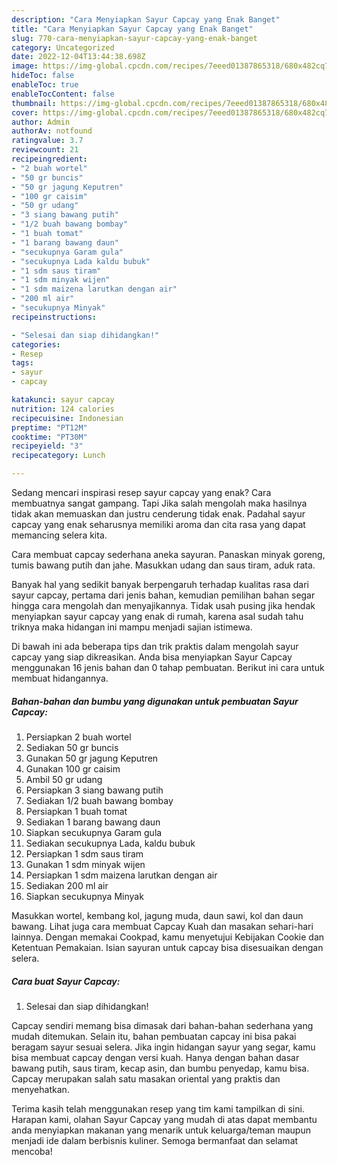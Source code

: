 ```yaml
---
description: "Cara Menyiapkan Sayur Capcay yang Enak Banget"
title: "Cara Menyiapkan Sayur Capcay yang Enak Banget"
slug: 770-cara-menyiapkan-sayur-capcay-yang-enak-banget
category: Uncategorized
date: 2022-12-04T13:44:38.698Z
image: https://img-global.cpcdn.com/recipes/7eeed01387865318/680x482cq70/sayur-capcay-foto-resep-utama.jpg
hideToc: false
enableToc: true
enableTocContent: false
thumbnail: https://img-global.cpcdn.com/recipes/7eeed01387865318/680x482cq70/sayur-capcay-foto-resep-utama.jpg
cover: https://img-global.cpcdn.com/recipes/7eeed01387865318/680x482cq70/sayur-capcay-foto-resep-utama.jpg
author: Admin
authorAv: notfound
ratingvalue: 3.7
reviewcount: 21
recipeingredient:
- "2 buah wortel"
- "50 gr buncis"
- "50 gr jagung Keputren"
- "100 gr caisim"
- "50 gr udang"
- "3 siang bawang putih"
- "1/2 buah bawang bombay"
- "1 buah tomat"
- "1 barang bawang daun"
- "secukupnya Garam gula"
- "secukupnya Lada kaldu bubuk"
- "1 sdm saus tiram"
- "1 sdm minyak wijen"
- "1 sdm maizena larutkan dengan air"
- "200 ml air"
- "secukupnya Minyak"
recipeinstructions:

- "Selesai dan siap dihidangkan!"
categories:
- Resep
tags:
- sayur
- capcay

katakunci: sayur capcay 
nutrition: 124 calories
recipecuisine: Indonesian
preptime: "PT12M"
cooktime: "PT30M"
recipeyield: "3"
recipecategory: Lunch

---
```



Sedang mencari inspirasi resep sayur capcay yang enak? Cara membuatnya sangat gampang. Tapi Jika salah mengolah maka hasilnya tidak akan memuaskan dan justru cenderung tidak enak. Padahal sayur capcay yang enak seharusnya memiliki aroma dan cita rasa yang dapat memancing selera kita.


Cara membuat capcay sederhana aneka sayuran. Panaskan minyak goreng, tumis bawang putih dan jahe. Masukkan udang dan saus tiram, aduk rata.

Banyak hal yang sedikit banyak berpengaruh terhadap kualitas rasa dari sayur capcay, pertama dari jenis bahan, kemudian pemilihan bahan segar hingga cara mengolah dan menyajikannya. Tidak usah pusing jika hendak menyiapkan sayur capcay yang enak di rumah, karena asal sudah tahu triknya maka hidangan ini mampu menjadi sajian istimewa.


Di bawah ini ada beberapa tips dan trik praktis dalam mengolah sayur capcay yang siap dikreasikan. Anda bisa menyiapkan Sayur Capcay menggunakan 16 jenis bahan dan 0 tahap pembuatan. Berikut ini cara untuk membuat hidangannya.

<!--inarticleads1-->

##### Bahan-bahan dan bumbu yang digunakan untuk pembuatan Sayur Capcay:

1. Persiapkan 2 buah wortel
1. Sediakan 50 gr buncis
1. Gunakan 50 gr jagung Keputren
1. Gunakan 100 gr caisim
1. Ambil 50 gr udang
1. Persiapkan 3 siang bawang putih
1. Sediakan 1/2 buah bawang bombay
1. Persiapkan 1 buah tomat
1. Sediakan 1 barang bawang daun
1. Siapkan secukupnya Garam gula
1. Sediakan secukupnya Lada, kaldu bubuk
1. Persiapkan 1 sdm saus tiram
1. Gunakan 1 sdm minyak wijen
1. Persiapkan 1 sdm maizena larutkan dengan air
1. Sediakan 200 ml air
1. Siapkan secukupnya Minyak


Masukkan wortel, kembang kol, jagung muda, daun sawi, kol dan daun bawang. Lihat juga cara membuat Capcay Kuah dan masakan sehari-hari lainnya. Dengan memakai Cookpad, kamu menyetujui Kebijakan Cookie dan Ketentuan Pemakaian. Isian sayuran untuk capcay bisa disesuaikan dengan selera. 

<!--inarticleads2-->

##### Cara buat Sayur Capcay:


1. Selesai dan siap dihidangkan!

Capcay sendiri memang bisa dimasak dari bahan-bahan sederhana yang mudah ditemukan. Selain itu, bahan pembuatan capcay ini bisa pakai beragam sayur sesuai selera. Jika ingin hidangan sayur yang segar, kamu bisa membuat capcay dengan versi kuah. Hanya dengan bahan dasar bawang putih, saus tiram, kecap asin, dan bumbu penyedap, kamu bisa. Capcay merupakan salah satu masakan oriental yang praktis dan menyehatkan. 

Terima kasih telah menggunakan resep yang tim kami tampilkan di sini. Harapan kami, olahan Sayur Capcay yang mudah di atas dapat membantu anda menyiapkan makanan yang menarik untuk keluarga/teman maupun menjadi ide dalam berbisnis kuliner. Semoga bermanfaat dan selamat mencoba!
